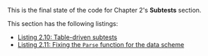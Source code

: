 
This is the final state of the code for Chapter 2's **Subtests** section.

This section has the following listings:

- [Listing 2.10: Table-driven subtests](../../all-listings/02-idioms-and-testing/10-table-driven-subtests.md)
- [Listing 2.11: Fixing the `Parse` function for the data scheme](../../all-listings/02-idioms-and-testing/11-fixing-the-parse-function-for-the-data-scheme.md)
